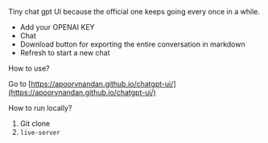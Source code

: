 Tiny chat gpt UI because the official one keeps going every once in a while. 

- Add your OPENAI KEY
- Chat
- Download button for exporting the entire conversation in markdown
- Refresh to start a new chat

How to use? 

Go to [https://apoorvnandan.github.io/chatgpt-ui/](https://apoorvnandan.github.io/chatgpt-ui/)

How to run locally?
1. Git clone
2. `live-server`
